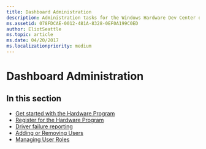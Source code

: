 ```yaml
---
title: Dashboard Administration
description: Administration tasks for the Windows Hardware Dev Center dashboard, such as registration, managing settings, code signing, and managing users and permissions.
ms.assetid: 078FDCAE-0012-481A-8328-0EF0A199C0ED
author: EliotSeattle
ms.topic: article
ms.date: 04/20/2017
ms.localizationpriority: medium
---
```


# Dashboard Administration


## <span id="in_this_section"></span>In this section


-   [Get started with the Hardware Program](get-started-with-the-hardware-dashboard.md)
-   [Register for the Hardware Program](register-for-the-hardware-program.md)
-   [Driver failure reporting](driver-failure-reporting.md)
-   [Adding or Removing Users](adding-or-removing-users.md)
-   [Managing User Roles](managing-user-roles.md)

 

 

